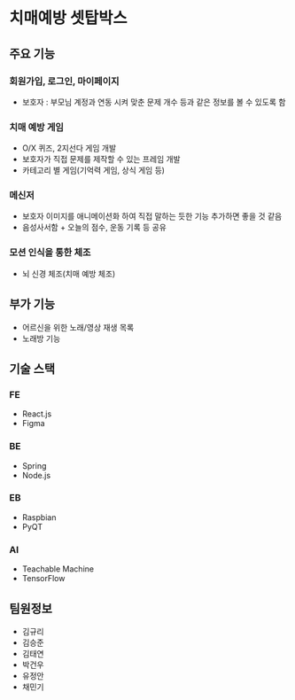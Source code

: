 # 치매예방 셋탑박스

## 주요 기능
### 회원가입, 로그인, 마이페이지
- 보호자 : 부모님 계정과 연동 시켜 맞춘 문제 개수 등과 같은 정보를 볼 수 있도록 함
### 치매 예방 게임
- O/X 퀴즈, 2지선다 게임 개발
- 보호자가 직접 문제를 제작할 수 있는 프레임 개발
- 카테고리 별 게임(기억력 게임, 상식 게임 등)
### 메신저
- 보호자 이미지를 애니메이션화 하여 직접 말하는 듯한 기능 추가하면 좋을 것 같음
- 음성사서함 + 오늘의 점수, 운동 기록 등 공유
### 모션 인식을 통한 체조
- 뇌 신경 체조(치매 예방 체조)

## 부가 기능
- 어르신을 위한 노래/영상 재생 목록
- 노래방 기능

## 기술 스택
### FE
- React.js
- Figma
### BE
- Spring
- Node.js
### EB
- Raspbian
- PyQT
### AI
- Teachable Machine
- TensorFlow

## 팀원정보
- 김규리
- 김승준
- 김태연
- 박건우
- 유정안
- 채민기
